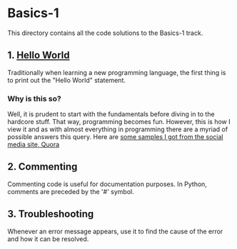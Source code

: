 # Basics-1

This directory contains all the code solutions to the Basics-1 track.

## 1. [Hello World](Programming-In-Python\1-StackUp-Notes\Basics-1\Hello-World.py)

Traditionally when learning a new programming language, the first thing is to print out the "Hello World" statement.

### Why is this so?

Well, it is prudent to start with the fundamentals before diving in to the hardcore stuff. That way, programming becomes fun. However, this is how I view it and as with almost everything in programming there are a myriad of possible answers this query. Here are [some samples I got from the social media site, Quora](https://www.quora.com/Why-do-we-start-with-the-Hello-World?share=1)

## 2. Commenting

Commenting code is useful for documentation purposes. In Python, comments are preceded by the '#' symbol.

## 3. Troubleshooting

Whenever an error message appears, use it to find the cause of the error and how it can be resolved.
